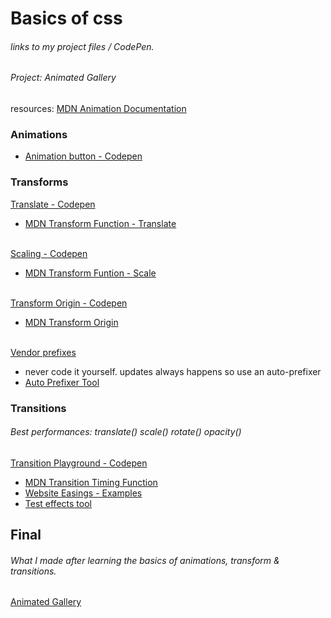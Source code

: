 # Basics of css 

###### links to my project files / CodePen. 
###### Project: Animated Gallery

resources: [MDN Animation Documentation](https://developer.mozilla.org/en-US/docs/Web/CSS/animation)


### Animations

- [Animation button - Codepen](https://codepen.io/molekewl/pen/wXjrwz "My CodePen")


### Transforms

[Translate - Codepen](https://codepen.io/molekewl/pen/aKKvRZ "My CodePen")
- [MDN Transform Function - Translate](https://developer.mozilla.org/en-US/docs/Web/CSS/transform-function/translate)

<br>[Scaling - Codepen](https://codepen.io/molekewl/pen/gKKPpB "My CodePen")
- [MDN Transform Funtion - Scale](https://developer.mozilla.org/en-US/docs/Web/CSS/transform-function/scale)

<br>[Transform Origin - Codepen](https://codepen.io/molekewl/pen/dKKedK "My CodePen")
- [MDN Transform Origin](https://developer.mozilla.org/en-US/docs/Web/CSS/transform-origin)

<br>[Vendor prefixes](https://developer.mozilla.org/en-US/docs/glossary/vendor_prefix)
- never code it yourself. updates always happens so use an auto-prefixer
- [Auto Prefixer Tool](http://autoprefixer.github.io/)

### Transitions

###### Best performances: translate() scale() rotate() opacity()

[Transition Playground - Codepen](https://codepen.io/molekewl/pen/QxxrJy "My CodePen")

- [MDN Transition Timing Function](https://developer.mozilla.org/en-US/docs/Web/CSS/transition-timing-function)
- [Website Easings - Examples](https://easings.net/)
- [Test effects tool](https://matthewlein.com/tools/ceaser)

## Final
###### What I made after learning the basics of animations, transform & transitions.
[Animated Gallery](https://codepen.io/molekewl/pen/MXXXzX)
